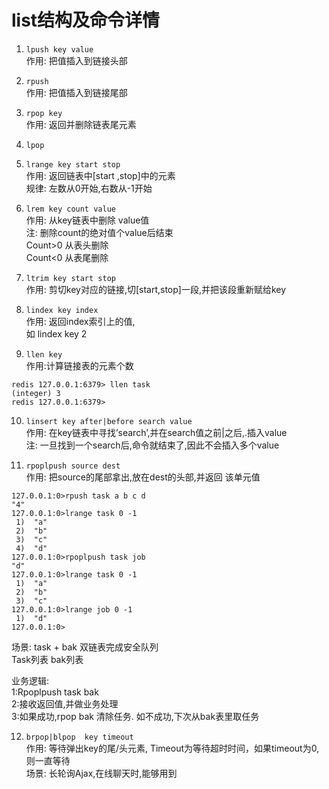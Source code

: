 # list结构及命令详情


1. `lpush key value`  
作用: 把值插入到链接头部

2. `rpush`  
作用: 把值插入到链接尾部

3. `rpop key`  
作用: 返回并删除链表尾元素

4. `lpop`  

5. `lrange key start stop`  
作用: 返回链表中[start ,stop]中的元素    
规律: 左数从0开始,右数从-1开始  


6. `lrem key count value`  
作用: 从key链表中删除 value值    
注: 删除count的绝对值个value后结束    
Count>0 从表头删除    
Count<0 从表尾删除    

7. `ltrim key start stop`  
作用: 剪切key对应的链接,切[start,stop]一段,并把该段重新赋给key  

8. `lindex key index`  
作用: 返回index索引上的值,  
如  lindex key 2  

9. `llen key`  
作用:计算链接表的元素个数  

```
redis 127.0.0.1:6379> llen task
(integer) 3
redis 127.0.0.1:6379> 
```

10. `linsert key after|before search value`  
作用: 在key链表中寻找’search’,并在search值之前|之后,.插入value  
注: 一旦找到一个search后,命令就结束了,因此不会插入多个value  


11. `rpoplpush source dest`  
作用: 把source的尾部拿出,放在dest的头部,并返回 该单元值  

```
127.0.0.1:0>rpush task a b c d
"4"
127.0.0.1:0>lrange task 0 -1
 1)  "a"
 2)  "b"
 3)  "c"
 4)  "d"
127.0.0.1:0>rpoplpush task job 
"d"
127.0.0.1:0>lrange task 0 -1
 1)  "a"
 2)  "b"
 3)  "c"
127.0.0.1:0>lrange job 0 -1
 1)  "d"
127.0.0.1:0>
```


场景: task + bak 双链表完成安全队列  
Task列表                             bak列表

业务逻辑:  
1:Rpoplpush task bak  
2:接收返回值,并做业务处理  
3:如果成功,rpop bak 清除任务. 如不成功,下次从bak表里取任务  


12. `brpop|blpop  key timeout`  
作用: 等待弹出key的尾/头元素, Timeout为等待超时时间，如果timeout为0,则一直等待  
场景: 长轮询Ajax,在线聊天时,能够用到  


